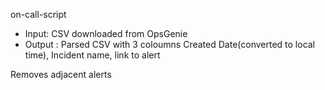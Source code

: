 on-call-script

- Input: CSV downloaded from OpsGenie
- Output : Parsed CSV with 3 coloumns Created Date(converted to local time), Incident name, link to alert


Removes adjacent alerts 

